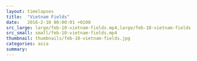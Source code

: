 ```yaml
---
layout: timelapses
title:  "Vietnam Fields"
date:   2016-2-10 00:00:01 +0100
src_large: large/feb-10-vietnam-fields.mp4,large/feb-10-vietnam-fields.webm
src_small: small/feb-10-vietnam-fields.mp4
thumbnail: thumbnails/feb-10-vietnam-fields.jpg
categories: asia
summary:
---
```

